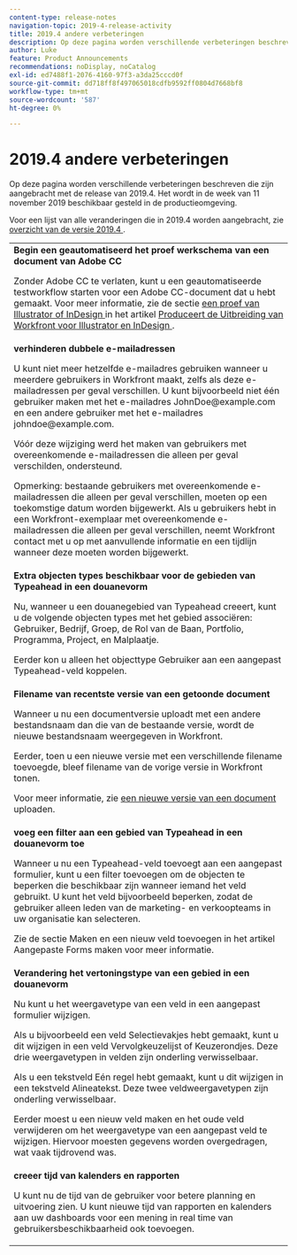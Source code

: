 ```yaml
---
content-type: release-notes
navigation-topic: 2019-4-release-activity
title: 2019.4 andere verbeteringen
description: Op deze pagina worden verschillende verbeteringen beschreven die zijn aangebracht met de release van 2019.4. Het wordt in de week van 11 november 2019 beschikbaar gesteld in de productieomgeving.
author: Luke
feature: Product Announcements
recommendations: noDisplay, noCatalog
exl-id: ed7488f1-2076-4160-97f3-a3da25cccd0f
source-git-commit: dd718ff8f497065018cdfb9592ff0804d7668bf8
workflow-type: tm+mt
source-wordcount: '587'
ht-degree: 0%

---
```


# 2019.4 andere verbeteringen

Op deze pagina worden verschillende verbeteringen beschreven die zijn aangebracht met de release van 2019.4. Het wordt in de week van 11 november 2019 beschikbaar gesteld in de productieomgeving.

Voor een lijst van alle veranderingen die in 2019.4 worden aangebracht, zie [ overzicht van de versie 2019.4 ](../../../../product-announcements/product-releases/quarterly-release-archive/2019.4-release-activity/2019-4-release-activity-overview.md).

<table style="table-layout:auto"> 
 <col> 
 <tbody> 
  <tr> 
   <td> <strong> Begin een geautomatiseerd het proef werkschema van een document van Adobe CC </strong> <p>Zonder Adobe CC te verlaten, kunt u een geautomatiseerde testworkflow starten voor een Adobe CC-document dat u hebt gemaakt. Voor meer informatie, zie de sectie <a href="../../../../documents/workfront-for-adobe-creative-cloud/use-wf-adobe-cc.md#generate" class="MCXref xref" xrefformat="{para}"> een proef van Illustrator of InDesign </a> in het artikel <a href="../../../../documents/workfront-for-adobe-creative-cloud/use-wf-adobe-cc.md" class="MCXref xref" xrefformat="{para}"> Produceert de Uitbreiding van Workfront voor Illustrator en InDesign </a>.</p> </td> 
  </tr> 
  <!--
   <tr data-mc-conditions="QuicksilverOrClassic.Draft mode"> 
    <td><strong>Workfront G Suite add-on</strong> <p>Now you can manage Workfront objects directly from Gmail, Google Calendar, and Google Drive.</p> <p>When you open a Workfront notification email, instantly view all information about the associated object and take actions, such as reviewing content or updating a status, without leaving your Inbox.</p> <p>When you open a non-Workfront email:</p> 
     <ul> 
      <li>Convert it into a task or issue.</li> 
      <li>Associate it with a project.</li> 
      <li>Assign it as a work item.</li> 
      <li>Add it to a work item as an update.</li> 
      <li>Upload its attachments to Workfront.</li> 
     </ul> <p>Manage Workfront objects without leaving G Suite:</p> 
     <ul> 
      <li>Post updates and replies to comments.</li> 
      <li>View and manage documents associated with a task or issue.</li> 
     </ul> <p>Access and work with object details:</p> 
     <ul> 
      <li>Read the description</li> 
      <li>View the parent object</li> 
      <li>Change the status</li> 
      <li>Access custom data</li> 
      <li>Mark it as complete.</li> 
     </ul> <p>And access your Workfront Home content, including tasks, issues, approvals, and access requests, without leaving G Suite.</p> <p>For more information, see <a href="../../../../workfront-integrations-and-apps/workfront-for-g-suite/workfront-for-gsuite.md" class="MCXref xref" xrefformat="{para}">Adobe Workfront for G Suite</a>.</p> </td> 
   </tr>
  --> 
  <tr> 
   <td> <strong> verhinderen dubbele e-mailadressen </strong> <p>U kunt niet meer hetzelfde e-mailadres gebruiken wanneer u meerdere gebruikers in Workfront maakt, zelfs als deze e-mailadressen per geval verschillen. U kunt bijvoorbeeld niet één gebruiker maken met het e-mailadres JohnDoe@example.com en een andere gebruiker met het e-mailadres johndoe@example.com. </p> <p>Vóór deze wijziging werd het maken van gebruikers met overeenkomende e-mailadressen die alleen per geval verschilden, ondersteund. </p> <p>Opmerking: bestaande gebruikers met overeenkomende e-mailadressen die alleen per geval verschillen, moeten op een toekomstige datum worden bijgewerkt. Als u gebruikers hebt in een Workfront-exemplaar met overeenkomende e-mailadressen die alleen per geval verschillen, neemt Workfront contact met u op met aanvullende informatie en een tijdlijn wanneer deze moeten worden bijgewerkt.</p> </td> 
  </tr> 
  <tr> 
   <td> 
    <div> 
     <strong> Extra objecten types beschikbaar voor de gebieden van Typeahead in een douanevorm </strong> 
     <p>Nu, wanneer u een douanegebied van Typeahead creeert, kunt u de volgende objecten types met het gebied associëren: Gebruiker, Bedrijf, Groep, de Rol van de Baan, Portfolio, Programma, Project, en Malplaatje.</p> 
     <p>Eerder kon u alleen het objecttype Gebruiker aan een aangepast Typeahead-veld koppelen.</p> 
    </div> </td> 
  </tr> 
  <tr> 
   <td> <strong> Filename van recentste versie van een getoonde document </strong> <p>Wanneer u nu een documentversie uploadt met een andere bestandsnaam dan die van de bestaande versie, wordt de nieuwe bestandsnaam weergegeven in Workfront.</p> <p>Eerder, toen u een nieuwe versie met een verschillende filename toevoegde, bleef filename van de vorige versie in Workfront tonen.</p> <p>Voor meer informatie, zie <a href="../../../../documents/managing-documents/upload-new-document-version.md" class="MCXref xref" xrefformat="{para}"> een nieuwe versie van een document </a> uploaden.</p> </td> 
  </tr> 
  <tr> 
   <td> <strong> voeg een filter aan een gebied van Typeahead in een douanevorm toe </strong> <p>Wanneer u nu een Typeahead-veld toevoegt aan een aangepast formulier, kunt u een filter toevoegen om de objecten te beperken die beschikbaar zijn wanneer iemand het veld gebruikt. U kunt het veld bijvoorbeeld beperken, zodat de gebruiker alleen leden van de marketing- en verkoopteams in uw organisatie kan selecteren.</p> <p>Zie de sectie Maken en een nieuw veld toevoegen in het artikel Aangepaste Forms maken voor meer informatie.</p> </td> 
  </tr> 
  <tr> 
   <td> 
    <div> 
     <strong> Verandering het vertoningstype van een gebied in een douanevorm </strong> 
     <p>Nu kunt u het weergavetype van een veld in een aangepast formulier wijzigen.</p> 
     <p>Als u bijvoorbeeld een veld Selectievakjes hebt gemaakt, kunt u dit wijzigen in een veld Vervolgkeuzelijst of Keuzerondjes. Deze drie weergavetypen in velden zijn onderling verwisselbaar.</p> 
     <p>Als u een tekstveld Eén regel hebt gemaakt, kunt u dit wijzigen in een tekstveld Alineatekst. Deze twee veldweergavetypen zijn onderling verwisselbaar.</p> 
     <p>Eerder moest u een nieuw veld maken en het oude veld verwijderen om het weergavetype van een aangepast veld te wijzigen. Hiervoor moesten gegevens worden overgedragen, wat vaak tijdrovend was.</p> 
    </div> </td> 
  </tr> 
  <tr> 
   <td> 
    <div> 
     <strong> creeer tijd van kalenders en rapporten </strong> 
     <p>U kunt nu de tijd van de gebruiker voor betere planning en uitvoering zien. U kunt nieuwe tijd van rapporten en kalenders aan uw dashboards voor een mening in real time van gebruikersbeschikbaarheid ook toevoegen.</p> 
    </div> </td> 
  </tr> 
 </tbody> 
</table>
